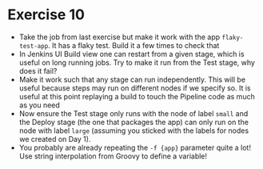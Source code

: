 # Exercise 10

- Take the job from last exercise but make it work with the app `flaky-test-app`. It has a flaky test. Build it a few times to check that
- In Jenkins UI Build view one can restart from a given stage, which is useful on long running jobs. Try to make it run from the Test stage, why does it fail?
- Make it work such that any stage can run independently. This will be useful because steps may run on different nodes if we specify so. It is useful at this point replaying a build to touch the Pipeline code as much as you need
- Now ensure the Test stage only runs with the node of label `small` and the Deploy stage (the one that packages the app) can only run on the node with label `large` (assuming you sticked with the labels for nodes we created on Day 1).
- You probably are already repeating the `-f {app}` parameter quite a lot! Use string interpolation from Groovy to define a variable!
